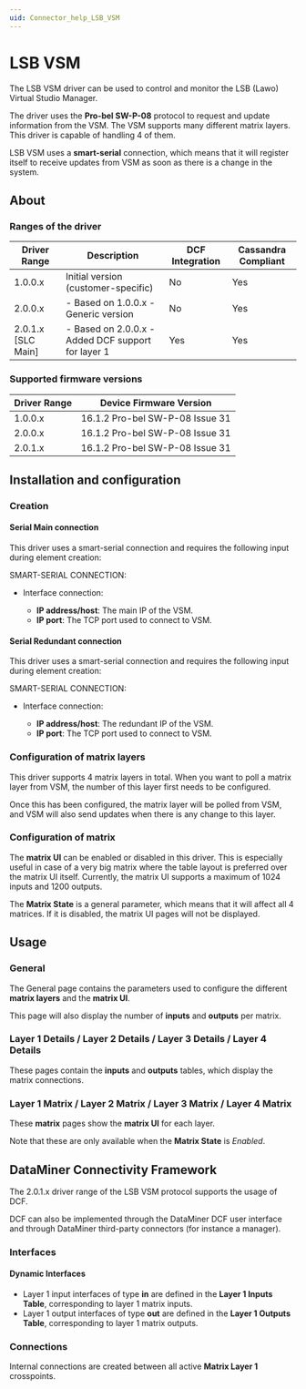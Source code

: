 ```yaml
---
uid: Connector_help_LSB_VSM
---
```


# LSB VSM

The LSB VSM driver can be used to control and monitor the LSB (Lawo) Virtual Studio Manager.

The driver uses the **Pro-bel SW-P-08** protocol to request and update information from the VSM. The VSM supports many different matrix layers. This driver is capable of handling 4 of them.

LSB VSM uses a **smart-serial** connection, which means that it will register itself to receive updates from VSM as soon as there is a change in the system.

## About

### Ranges of the driver

| **Driver Range**     | **Description**                                     | **DCF Integration** | **Cassandra Compliant** |
|----------------------|-----------------------------------------------------|---------------------|-------------------------|
| 1.0.0.x              | Initial version (customer-specific)                 | No                  | Yes                     |
| 2.0.0.x              | \- Based on 1.0.0.x - Generic version               | No                  | Yes                     |
| 2.0.1.x \[SLC Main\] | \- Based on 2.0.0.x - Added DCF support for layer 1 | Yes                 | Yes                     |

### Supported firmware versions

| **Driver Range** | **Device Firmware Version**     |
|------------------|---------------------------------|
| 1.0.0.x          | 16.1.2 Pro-bel SW-P-08 Issue 31 |
| 2.0.0.x          | 16.1.2 Pro-bel SW-P-08 Issue 31 |
| 2.0.1.x          | 16.1.2 Pro-bel SW-P-08 Issue 31 |

## Installation and configuration

### Creation

#### Serial Main connection

This driver uses a smart-serial connection and requires the following input during element creation:

SMART-SERIAL CONNECTION:

- Interface connection:

  - **IP address/host**: The main IP of the VSM.
  - **IP port**: The TCP port used to connect to VSM.

#### Serial Redundant connection

This driver uses a smart-serial connection and requires the following input during element creation:

SMART-SERIAL CONNECTION:

- Interface connection:

  - **IP address/host**: The redundant IP of the VSM.
  - **IP port**: The TCP port used to connect to VSM.

### Configuration of matrix layers

This driver supports 4 matrix layers in total. When you want to poll a matrix layer from VSM, the number of this layer first needs to be configured.

Once this has been configured, the matrix layer will be polled from VSM, and VSM will also send updates when there is any change to this layer.

### Configuration of matrix

The **matrix UI** can be enabled or disabled in this driver. This is especially useful in case of a very big matrix where the table layout is preferred over the matrix UI itself. Currently, the matrix UI supports a maximum of 1024 inputs and 1200 outputs.

The **Matrix State** is a general parameter, which means that it will affect all 4 matrices. If it is disabled, the matrix UI pages will not be displayed.

## Usage

### General

The General page contains the parameters used to configure the different **matrix layers** and the **matrix UI**.

This page will also display the number of **inputs** and **outputs** per matrix.

### Layer 1 Details / Layer 2 Details / Layer 3 Details / Layer 4 Details

These pages contain the **inputs** and **outputs** tables, which display the matrix connections.

### Layer 1 Matrix / Layer 2 Matrix / Layer 3 Matrix / Layer 4 Matrix

These **matrix** pages show the **matrix UI** for each layer.

Note that these are only available when the **Matrix State** is *Enabled*.

## DataMiner Connectivity Framework

The 2.0.1.x driver range of the LSB VSM protocol supports the usage of DCF.

DCF can also be implemented through the DataMiner DCF user interface and through DataMiner third-party connectors (for instance a manager).

### Interfaces

#### Dynamic Interfaces

- Layer 1 input interfaces of type **in** are defined in the **Layer 1 Inputs Table**, corresponding to layer 1 matrix inputs.
- Layer 1 output interfaces of type **out** are defined in the **Layer 1 Outputs Table**, corresponding to layer 1 matrix outputs.

### Connections

Internal connections are created between all active **Matrix Layer 1** crosspoints.
